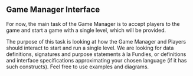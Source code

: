 ## Game Manager Interface


For now, the main task of the Game Manager is to accept players to 
the game and start a game with a single level, which will be 
provided. 

The purpose of this task is looking at how the Game Manager and Players should interact to start and run a single level. 
We are looking for data definitions, signatures and purpose statements à la Fundies, or definitions and 
interface specifications approximating your chosen language (if it has such constructs). 
Feel free to use examples and diagrams.

